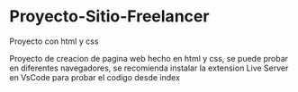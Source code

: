 # Proyecto-Sitio-Freelancer
Proyecto con html y css

Proyecto de creacion de pagina web hecho en html y css, se puede probar en diferentes navegadores, se recomienda instalar la extension Live Server en VsCode para probar el codigo desde index

